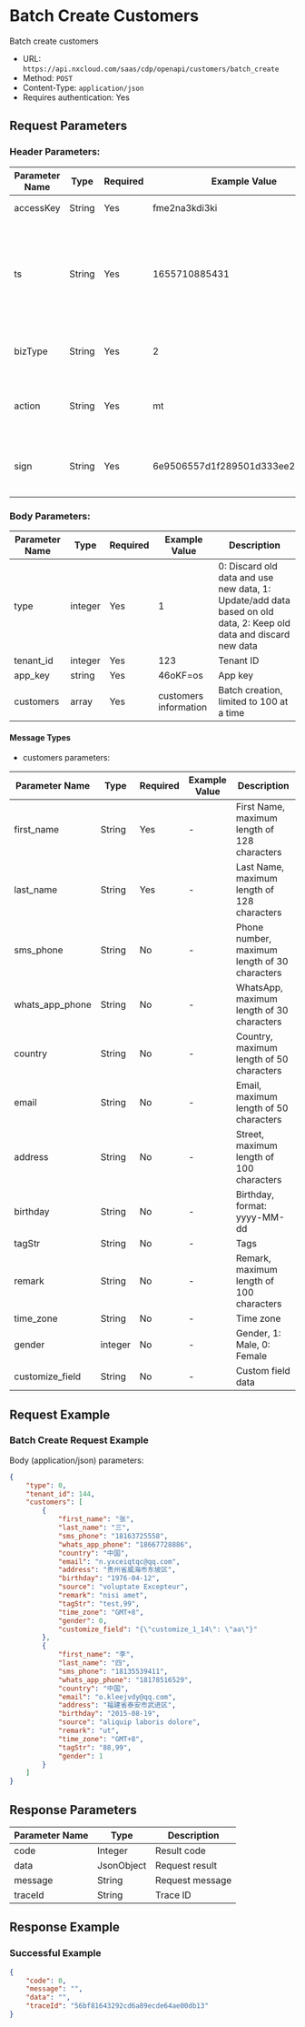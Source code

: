 # Batch Create Customers
Batch create customers
- URL: `https://api.nxcloud.com/saas/cdp/openapi/customers/batch_create`
- Method: `POST`
- Content-Type: `application/json`
- Requires authentication: Yes

## Request Parameters

### Header Parameters:

| Parameter Name | Type    | Required | Example Value                    | Description                                                                                   |
| -------------- | ------- | -------- | -------------------------------- | ---------------------------------------------------------------------------------------------- |
| accessKey      | String  | Yes      | fme2na3kdi3ki                    | User identity identifier                                                                     |
| ts             | String  | Yes      | 1655710885431                    | Current request timestamp (in milliseconds). The maximum allowed time difference is 60 seconds |
| bizType        | String  | Yes      | 2                                | WhatsApp business type, fixed value "2"                                                      |
| action         | String  | Yes      | mt                               | WhatsApp business operation, fixed value "mt"                                                 |
| sign           | String  | Yes      | 6e9506557d1f289501d333ee2c365826 | API input parameter signature, common convention                                               |

### Body Parameters:

| Parameter Name | Type    | Required | Example Value                    | Description                                                                                   |
| -------------- | ------- | -------- | -------------------------------- | ---------------------------------------------------------------------------------------------- |
| type           | integer | Yes      | 1                                | 0: Discard old data and use new data, 1: Update/add data based on old data, 2: Keep old data and discard new data |
| tenant_id      | integer | Yes      | 123                              | Tenant ID                                                                                     |
| app_key        | string  | Yes      | 46oKF=os                         | App key                                                                                       |
| customers      | array   | Yes      | customers information            | Batch creation, limited to 100 at a time                                                      |

#### Message Types

- customers parameters:

| Parameter Name   | Type    | Required | Example Value                    | Description                   |
| ---------------- | ------- | -------- | -------------------------------- | ----------------------------- |
| first_name       | String  | Yes      | -                                | First Name, maximum length of 128 characters |
| last_name        | String  | Yes      | -                                | Last Name, maximum length of 128 characters |
| sms_phone        | String  | No       | -                                | Phone number, maximum length of 30 characters |
| whats_app_phone  | String  | No       | -                                | WhatsApp, maximum length of 30 characters |
| country          | String  | No       | -                                | Country, maximum length of 50 characters |
| email            | String  | No       | -                                | Email, maximum length of 50 characters |
| address          | String  | No       | -                                | Street, maximum length of 100 characters |
| birthday         | String  | No       | -                                | Birthday, format: yyyy-MM-dd |
| tagStr           | String  | No       | -                                | Tags |
| remark           | String  | No       | -                                | Remark, maximum length of 100 characters |
| time_zone        | String  | No       | -                                | Time zone |
| gender           | integer | No       | -                                | Gender, 1: Male, 0: Female |
| customize_field  | String  | No       | -                                | Custom field data |

## Request Example

### Batch Create Request Example
Body (application/json) parameters:
```json
{
    "type": 0,
    "tenant_id": 144,
    "customers": [
        {
            "first_name": "张",
            "last_name": "三",
            "sms_phone": "18163725558",
            "whats_app_phone": "18667728886",
            "country": "中国",
            "email": "n.yxceiqtqc@qq.com",
            "address": "贵州省威海市东坡区",
            "birthday": "1976-04-12",
            "source": "voluptate Excepteur",
            "remark": "nisi amet",
            "tagStr": "test,99",
            "time_zone": "GMT+8",
            "gender": 0,
            "customize_field": "{\"customize_1_14\": \"aa\"}"
        },
        {
            "first_name": "李",
            "last_name": "四",
            "sms_phone": "18135539411",
            "whats_app_phone": "18178516529",
            "country": "中国",
            "email": "o.kleejvdy@qq.com",
            "address": "福建省泰安市武进区",
            "birthday": "2015-08-19",
            "source": "aliquip laboris dolore",
            "remark": "ut",
            "time_zone": "GMT+8",
            "tagStr": "88,99",
            "gender": 1
        }
    ]
}
```

## Response Parameters

| Parameter Name | Type    | Description     |
| -------------- | ------- | --------------- |
| code           | Integer | Result code     |
| data           | JsonObject | Request result  |
| message        | String  | Request message |
| traceId        | String  | Trace ID        |

## Response Example

### Successful Example
```json
{
	"code": 0,
	"message": "",
	"data": "",
	"traceId": "56bf81643292cd6a89ecde64ae00db13"
}
```